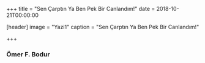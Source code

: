 +++
title = "Sen Çarptın Ya Ben Pek Bir Canlandım!"
date = 2018-10-21T00:00:00


[header]
image = "Yazi1"
caption = "Sen Çarptın Ya Ben Pek Bir Canlandım!"

+++

[](Yazi2)
### Ömer F. Bodur
